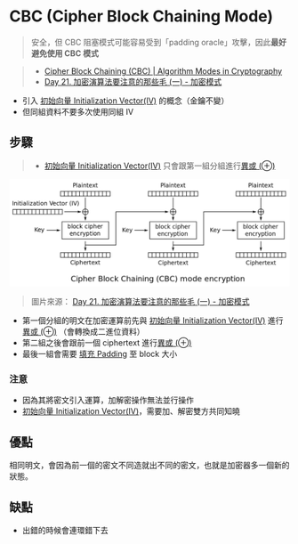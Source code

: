 # CBC (Cipher Block Chaining Mode)
> 安全，但 CBC 阻塞模式可能容易受到「padding oracle」攻擊，因此**最好避免使用 CBC 模式**

>- [Cipher Block Chaining (CBC) | Algorithm Modes in Cryptography](https://youtu.be/NnLLkmgBhCY)
>- [Day 21. 加密演算法要注意的那些毛 (一) - 加密模式](https://ithelp.ithome.com.tw/articles/10249953)
- 引入 [初始向量 Initialization Vector(IV)](演算法/初始向量%20Initialization%20Vector(IV).md) 的概念（金鑰不變）
- 但同組資料不要多次使用同組 IV

## 步驟
> - [初始向量 Initialization Vector(IV)](演算法/初始向量%20Initialization%20Vector(IV).md) 只會跟第一組分組進行[異或 (⊕)](演算法/異或%20(⊕).md)

![](Pasted%20image%2020220729112350.png)
> 圖片來源： [Day 21. 加密演算法要注意的那些毛 (一) - 加密模式](https://ithelp.ithome.com.tw/articles/10249953)

- 第一個分組的明文在加密運算前先與 [初始向量 Initialization Vector(IV)](演算法/初始向量%20Initialization%20Vector(IV).md) 進行 [異或 (⊕)](演算法/異或%20(⊕).md) （會轉換成二進位資料）
- 第二組之後會跟前一個 ciphertext 進行[異或 (⊕)](演算法/異或%20(⊕).md)
- 最後一組會需要 [填充 Padding](演算法/填充%20Padding.md) 至 block 大小

### 注意
- 因為其將密文引入運算，加解密操作無法並行操作
- [初始向量 Initialization Vector(IV)](演算法/初始向量%20Initialization%20Vector(IV).md)，需要加、解密雙方共同知曉

## 優點
相同明文，會因為前一個的密文不同造就出不同的密文，也就是加密器多一個新的狀態。

## 缺點
- 出錯的時候會連環錯下去